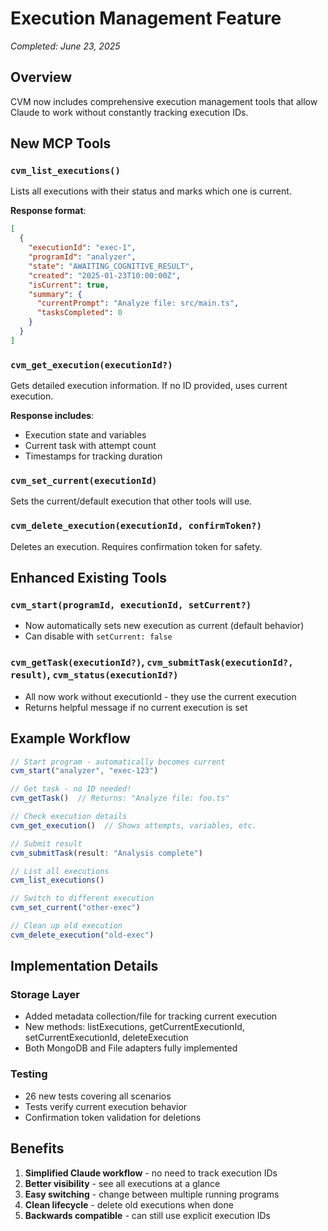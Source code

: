 # Execution Management Feature

*Completed: June 23, 2025*

## Overview
CVM now includes comprehensive execution management tools that allow Claude to work without constantly tracking execution IDs.

## New MCP Tools

### `cvm_list_executions()`
Lists all executions with their status and marks which one is current.

**Response format**:
```json
[
  {
    "executionId": "exec-1",
    "programId": "analyzer",
    "state": "AWAITING_COGNITIVE_RESULT",
    "created": "2025-01-23T10:00:00Z",
    "isCurrent": true,
    "summary": {
      "currentPrompt": "Analyze file: src/main.ts",
      "tasksCompleted": 0
    }
  }
]
```

### `cvm_get_execution(executionId?)`
Gets detailed execution information. If no ID provided, uses current execution.

**Response includes**:
- Execution state and variables
- Current task with attempt count
- Timestamps for tracking duration

### `cvm_set_current(executionId)`
Sets the current/default execution that other tools will use.

### `cvm_delete_execution(executionId, confirmToken?)`
Deletes an execution. Requires confirmation token for safety.

## Enhanced Existing Tools

### `cvm_start(programId, executionId, setCurrent?)`
- Now automatically sets new execution as current (default behavior)
- Can disable with `setCurrent: false`

### `cvm_getTask(executionId?)`, `cvm_submitTask(executionId?, result)`, `cvm_status(executionId?)`
- All now work without executionId - they use the current execution
- Returns helpful message if no current execution is set

## Example Workflow

```typescript
// Start program - automatically becomes current
cvm_start("analyzer", "exec-123")

// Get task - no ID needed!
cvm_getTask()  // Returns: "Analyze file: foo.ts"

// Check execution details
cvm_get_execution()  // Shows attempts, variables, etc.

// Submit result
cvm_submitTask(result: "Analysis complete")

// List all executions
cvm_list_executions()

// Switch to different execution
cvm_set_current("other-exec")

// Clean up old execution
cvm_delete_execution("old-exec")
```

## Implementation Details

### Storage Layer
- Added metadata collection/file for tracking current execution
- New methods: listExecutions, getCurrentExecutionId, setCurrentExecutionId, deleteExecution
- Both MongoDB and File adapters fully implemented

### Testing
- 26 new tests covering all scenarios
- Tests verify current execution behavior
- Confirmation token validation for deletions

## Benefits
1. **Simplified Claude workflow** - no need to track execution IDs
2. **Better visibility** - see all executions at a glance
3. **Easy switching** - change between multiple running programs
4. **Clean lifecycle** - delete old executions when done
5. **Backwards compatible** - can still use explicit execution IDs
